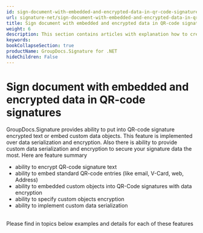 ```yaml
---
id: sign-document-with-embedded-and-encrypted-data-in-qr-code-signatures
url: signature-net/sign-document-with-embedded-and-encrypted-data-in-qr-code-signatures
title: Sign document with embedded and encrypted data in QR-code signatures
weight: 6
description: This section contains articles with explanation how to create QR-Code electronic signatures and embed into QR-Code custom data object with its serialization and encryption. The examples show how to customize object serialization and encryption.
keywords: 
bookCollapseSection: true
productName: GroupDocs.Signature for .NET
hideChildren: False
---
```


# Sign document with embedded and encrypted data in QR-code signatures


GroupDocs.Signature provides ability to put into QR-code signature encrypted text or embed custom data objects. This feature is implemented over data serialization and encryption. Also there is ability to provide custom data serialization and encryption to secure your signature data the most. Here are feature summary

*   ability to encrypt QR-code signature text
*   ability to embed standard QR-code entries (like email, V-Card, web, Address)
*   ability to embedded custom objects into QR-Code signatures with data encryption
*   ability to specify custom objects encryption
*   ability to implement custom data serialization  
        
      
    

Please find in topics below examples and details for each of these features

